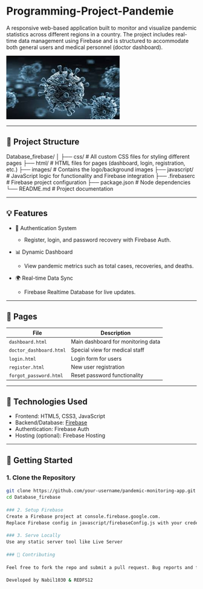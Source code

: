 # Programming-Project-Pandemie

A responsive web-based application built to monitor and visualize pandemic statistics across different regions in a country. The project includes real-time data management using Firebase and is structured to accommodate both general users and medical personnel (doctor dashboard).

![Pandemic App Logo](./images/pandemie-logo-background.jpg)

---

## 📁 Project Structure

Database_firebase/ │ ├── css/ # All custom CSS files for styling different pages ├── html/ # HTML files for pages (dashboard, login, registration, etc.) ├── images/ # Contains the logo/background images ├── javascript/ # JavaScript logic for functionality and Firebase integration ├── .firebaserc # Firebase project configuration ├── package.json # Node dependencies └── README.md # Project documentation

---

## 💡 Features

- 🔐 Authentication System
  - Register, login, and password recovery with Firebase Auth.

- 📊 Dynamic Dashboard
  - View pandemic metrics such as total cases, recoveries, and deaths.

- 🌍 Real-time Data Sync
  - Firebase Realtime Database for live updates.

---

## 📄 Pages

| File | Description |
|------|-------------|
| `dashboard.html` | Main dashboard for monitoring data |
| `doctor_dashboard.html` | Special view for medical staff |
| `login.html` | Login form for users |
| `register.html` | New user registration |
| `forgot_password.html` | Reset password functionality |

---

## 🔧 Technologies Used

- Frontend: HTML5, CSS3, JavaScript  
- Backend/Database: [Firebase](https://firebase.google.com/)  
- Authentication: Firebase Auth  
- Hosting (optional): Firebase Hosting

---

## 🚀 Getting Started

### 1. Clone the Repository

```bash
git clone https://github.com/your-username/pandemic-monitoring-app.git
cd Database_firebase

### 2. Setup Firebase
Create a Firebase project at console.firebase.google.com.
Replace Firebase config in javascript/firebaseConfig.js with your credentials.

### 3. Serve Locally
Use any static server tool like Live Server

### 🤝 Contributing

Feel free to fork the repo and submit a pull request. Bug reports and feature ideas are welcome!

Developed by Nabil1030 & REDFS12
